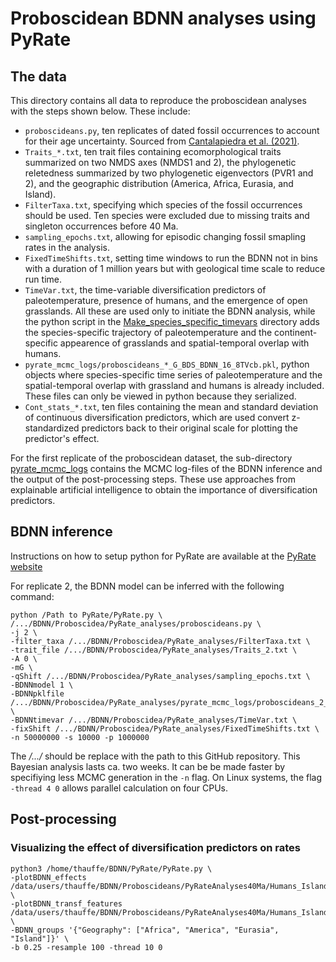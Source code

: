 # Proboscidean BDNN analyses using PyRate

## The data

This directory contains all data to reproduce the proboscidean analyses with the steps shown below. These include:
* `proboscideans.py`, ten replicates of dated fossil occurrences to account for their age uncertainty. Sourced from [Cantalapiedra et al. (2021)](https://www.nature.com/articles/s41559-021-01498-w).
* `Traits_*.txt`, ten trait files containing ecomorphological traits summarized on two NMDS axes (NMDS1 and 2), the phylogenetic reletedness summarized by two phylogenetic eigenvectors (PVR1 and 2), and the geographic distribution (America, Africa, Eurasia, and Island).
* `FilterTaxa.txt`, specifying which species of the fossil occurrences should be used. Ten species were excluded due to missing traits and singleton occurrences before 40 Ma.
* `sampling_epochs.txt`, allowing for episodic changing fossil smapling rates in the analysis.
* `FixedTimeShifts.txt`, setting time windows to run the BDNN not in bins with a duration of 1 million years but with geological time scale to reduce run time.
* `TimeVar.txt`, the time-variable diversification predictors of paleotemperature, presence of humans, and the emergence of open grasslands. All these are used only to initiate the BDNN analysis, while the python script in the [Make_species_specific_timevars](https://github.com/thauffe/BDNN/tree/main/Proboscidea/Make_species_specific_timevars) directory adds the species-specific trajectory of paleotemperature and the continent-specific appearence of grasslands and spatial-temporal overlap with humans.
* `pyrate_mcmc_logs/proboscideans_*_G_BDS_BDNN_16_8TVcb.pkl`, python objects where species-specific time series of paleotemperature and the spatial-temporal overlap with grassland and humans is already included. These files can only be viewed in python because they serialized.
* `Cont_stats_*.txt`, ten files containing the mean and standard deviation of continuous diversification predictors, which are used convert z-standardized predictors back to their original scale for plotting the predictor's effect.


For the first replicate of the proboscidean dataset, the sub-directory [pyrate_mcmc_logs](https://github.com/thauffe/BDNN/tree/main/Proboscidea/PyRate_analyses/pyrate_mcmc_logs) contains the MCMC log-files of the BDNN inference and the output of the post-processing steps. These use approaches from explainable artificial intelligence to obtain the importance of diversification predictors.


## BDNN inference

Instructions on how to setup python for PyRate are available at the [PyRate website](https://github.com/dsilvestro/PyRate/blob/master/tutorials/pyrate_tutorial_0.md)


For replicate 2, the BDNN model can be inferred with the following command:
```
python /Path to PyRate/PyRate.py \
/.../BDNN/Proboscidea/PyRate_analyses/proboscideans.py \
-j 2 \
-filter_taxa /.../BDNN/Proboscidea/PyRate_analyses/FilterTaxa.txt \
-trait_file /.../BDNN/Proboscidea/PyRate_analyses/Traits_2.txt \
-A 0 \
-mG \
-qShift /.../BDNN/Proboscidea/PyRate_analyses/sampling_epochs.txt \
-BDNNmodel 1 \
-BDNNpklfile /.../BDNN/Proboscidea/PyRate_analyses/pyrate_mcmc_logs/proboscideans_2_G_BDS_BDNN_16_8TVcb.pkl \
-BDNNtimevar /.../BDNN/Proboscidea/PyRate_analyses/TimeVar.txt \
-fixShift /.../BDNN/Proboscidea/PyRate_analyses/FixedTimeShifts.txt \
-n 50000000 -s 10000 -p 1000000
```

The */.../* should be replace with the path to this GitHub repository. This Bayesian analysis lasts ca. two weeks. It can be be made faster by specifiying less MCMC generation in the `-n` flag. On Linux systems, the flag `-thread 4 0` allows parallel calculation on four CPUs.


## Post-processing

### Visualizing the effect of diversification predictors on rates

```
python3 /home/thauffe/BDNN/PyRate/PyRate.py \
-plotBDNN_effects /data/users/thauffe/BDNN/Proboscideans/PyRateAnalyses40Ma/Humans_Island_SpTemp_Grass_Juan/pyrate_mcmc_logs/proboscideans_${SLURM_ARRAY_TASK_ID}_G_BDS_BDNN_16_8TVcb_mcmc.log \
-plotBDNN_transf_features /data/users/thauffe/BDNN/Proboscideans/PyRateAnalyses40Ma/Humans_Island_SpTemp_Grass_Juan/Cont_stats_${SLURM_ARRAY_TASK_ID}.txt \
-BDNN_groups '{"Geography": ["Africa", "America", "Eurasia", "Island"]}' \
-b 0.25 -resample 100 -thread 10 0
```
